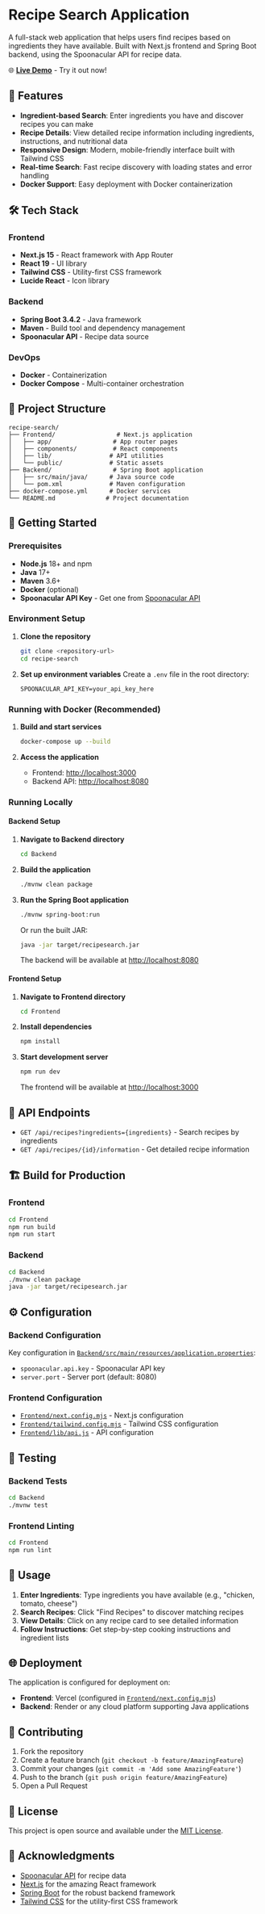 # Recipe Search Application

A full-stack web application that helps users find recipes based on ingredients they have available. Built with Next.js frontend and Spring Boot backend, using the Spoonacular API for recipe data.

🌐 **[Live Demo](https://recipe-search-xi.vercel.app/)** - Try it out now!

## 🚀 Features

- **Ingredient-based Search**: Enter ingredients you have and discover recipes you can make
- **Recipe Details**: View detailed recipe information including ingredients, instructions, and nutritional data
- **Responsive Design**: Modern, mobile-friendly interface built with Tailwind CSS
- **Real-time Search**: Fast recipe discovery with loading states and error handling
- **Docker Support**: Easy deployment with Docker containerization

## 🛠 Tech Stack

### Frontend
- **Next.js 15** - React framework with App Router
- **React 19** - UI library
- **Tailwind CSS** - Utility-first CSS framework
- **Lucide React** - Icon library

### Backend
- **Spring Boot 3.4.2** - Java framework
- **Maven** - Build tool and dependency management
- **Spoonacular API** - Recipe data source

### DevOps
- **Docker** - Containerization
- **Docker Compose** - Multi-container orchestration

## 📁 Project Structure

```
recipe-search/
├── Frontend/                 # Next.js application
│   ├── app/                 # App router pages
│   ├── components/          # React components
│   ├── lib/                # API utilities
│   └── public/             # Static assets
├── Backend/                 # Spring Boot application
│   ├── src/main/java/      # Java source code
│   └── pom.xml             # Maven configuration
├── docker-compose.yml      # Docker services
└── README.md              # Project documentation
```

## 🚦 Getting Started

### Prerequisites

- **Node.js** 18+ and npm
- **Java** 17+
- **Maven** 3.6+
- **Docker** (optional)
- **Spoonacular API Key** - Get one from [Spoonacular API](https://spoonacular.com/food-api)

### Environment Setup

1. **Clone the repository**
   ```bash
   git clone <repository-url>
   cd recipe-search
   ```

2. **Set up environment variables**
   Create a `.env` file in the root directory:
   ```
   SPOONACULAR_API_KEY=your_api_key_here
   ```

### Running with Docker (Recommended)

1. **Build and start services**
   ```bash
   docker-compose up --build
   ```

2. **Access the application**
   - Frontend: [http://localhost:3000](http://localhost:3000)
   - Backend API: [http://localhost:8080](http://localhost:8080)

### Running Locally

#### Backend Setup

1. **Navigate to Backend directory**
   ```bash
   cd Backend
   ```

2. **Build the application**
   ```bash
   ./mvnw clean package
   ```

3. **Run the Spring Boot application**
   ```bash
   ./mvnw spring-boot:run
   ```

   Or run the built JAR:
   ```bash
   java -jar target/recipesearch.jar
   ```

   The backend will be available at [http://localhost:8080](http://localhost:8080)

#### Frontend Setup

1. **Navigate to Frontend directory**
   ```bash
   cd Frontend
   ```

2. **Install dependencies**
   ```bash
   npm install
   ```

3. **Start development server**
   ```bash
   npm run dev
   ```

   The frontend will be available at [http://localhost:3000](http://localhost:3000)

## 🔧 API Endpoints

- `GET /api/recipes?ingredients={ingredients}` - Search recipes by ingredients
- `GET /api/recipes/{id}/information` - Get detailed recipe information

## 🏗 Build for Production

### Frontend
```bash
cd Frontend
npm run build
npm run start
```

### Backend
```bash
cd Backend
./mvnw clean package
java -jar target/recipesearch.jar
```

## ⚙️ Configuration

### Backend Configuration
Key configuration in [`Backend/src/main/resources/application.properties`](Backend/src/main/resources/application.properties):
- `spoonacular.api.key` - Spoonacular API key
- `server.port` - Server port (default: 8080)

### Frontend Configuration
- [`Frontend/next.config.mjs`](Frontend/next.config.mjs) - Next.js configuration
- [`Frontend/tailwind.config.mjs`](Frontend/tailwind.config.mjs) - Tailwind CSS configuration
- [`Frontend/lib/api.js`](Frontend/lib/api.js) - API configuration

## 🧪 Testing

### Backend Tests
```bash
cd Backend
./mvnw test
```

### Frontend Linting
```bash
cd Frontend
npm run lint
```

## 📱 Usage

1. **Enter Ingredients**: Type ingredients you have available (e.g., "chicken, tomato, cheese")
2. **Search Recipes**: Click "Find Recipes" to discover matching recipes
3. **View Details**: Click on any recipe card to see detailed information
4. **Follow Instructions**: Get step-by-step cooking instructions and ingredient lists

## 🌐 Deployment

The application is configured for deployment on:
- **Frontend**: Vercel (configured in [`Frontend/next.config.mjs`](Frontend/next.config.mjs))
- **Backend**: Render or any cloud platform supporting Java applications

## 🤝 Contributing

1. Fork the repository
2. Create a feature branch (`git checkout -b feature/AmazingFeature`)
3. Commit your changes (`git commit -m 'Add some AmazingFeature'`)
4. Push to the branch (`git push origin feature/AmazingFeature`)
5. Open a Pull Request

## 📝 License

This project is open source and available under the [MIT License](LICENSE).

## 🙏 Acknowledgments

- [Spoonacular API](https://spoonacular.com/food-api) for recipe data
- [Next.js](https://nextjs.org/) for the amazing React framework
- [Spring Boot](https://spring.io/projects/spring-boot) for the robust backend framework
- [Tailwind CSS](https://tailwindcss.com/) for the utility-first CSS framework
